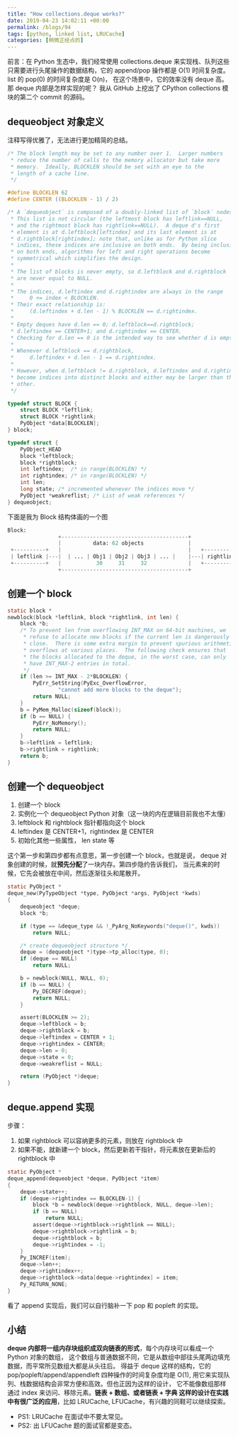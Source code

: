 ```yaml
---
title: "How collections.deque works?"
date: 2019-04-23 14:02:11 +00:00
permalink: /blogs/94
tags: [python, linked list, LRUCache]
categories: [稍微正经点的]
---
```

前言：在 Python 生态中，我们经常使用 collections.deque
来实现栈、队列这些只需要进行头尾操作的数据结构，它的 append/pop
操作都是 O(1) 时间复杂度。list 的 pop(0) 的时间复杂度是 O(n)，
在这个场景中，它的效率没有 deque 高。那 deque 内部是怎样实现的呢？
我从 GitHub 上挖出了 CPython collections 模块的第二个 commit 的源码。

## dequeobject 对象定义

注释写得优雅了，无法进行更加精简的总结。

```c
/* The block length may be set to any number over 1.  Larger numbers
 * reduce the number of calls to the memory allocator but take more
 * memory.  Ideally, BLOCKLEN should be set with an eye to the
 * length of a cache line.
 */

#define BLOCKLEN 62
#define CENTER ((BLOCKLEN - 1) / 2)

/* A `dequeobject` is composed of a doubly-linked list of `block` nodes.
 * This list is not circular (the leftmost block has leftlink==NULL,
 * and the rightmost block has rightlink==NULL).  A deque d's first
 * element is at d.leftblock[leftindex] and its last element is at
 * d.rightblock[rightindex]; note that, unlike as for Python slice
 * indices, these indices are inclusive on both ends.  By being inclusive
 * on both ends, algorithms for left and right operations become
 * symmetrical which simplifies the design.
 *
 * The list of blocks is never empty, so d.leftblock and d.rightblock
 * are never equal to NULL.
 *
 * The indices, d.leftindex and d.rightindex are always in the range
 *     0 <= index < BLOCKLEN.
 * Their exact relationship is:
 *     (d.leftindex + d.len - 1) % BLOCKLEN == d.rightindex.
 *
 * Empty deques have d.len == 0; d.leftblock==d.rightblock;
 * d.leftindex == CENTER+1; and d.rightindex == CENTER.
 * Checking for d.len == 0 is the intended way to see whether d is empty.
 *
 * Whenever d.leftblock == d.rightblock,
 *     d.leftindex + d.len - 1 == d.rightindex.
 *
 * However, when d.leftblock != d.rightblock, d.leftindex and d.rightindex
 * become indices into distinct blocks and either may be larger than the
 * other.
 */

typedef struct BLOCK {
	struct BLOCK *leftlink;
	struct BLOCK *rightlink;
	PyObject *data[BLOCKLEN];
} block;

typedef struct {
	PyObject_HEAD
	block *leftblock;
	block *rightblock;
	int leftindex;	/* in range(BLOCKLEN) */
	int rightindex;	/* in range(BLOCKLEN) */
	int len;
	long state;	/* incremented whenever the indices move */
	PyObject *weakreflist; /* List of weak references */
} dequeobject;
```

下面是我为 Block 结构体画的一个图

```python
Block:
                +----------------------------------------+
                |          data: 62 objects              |
 +----------+   |                                        |   +-----------+
 | leftlink |---|  | ... | Obj1 | Obj2 | Obj3 | ... |    |---| rightlink |
 +----------+   |           30     31     32             |   +-----------+
                +----------------------------------------+
```

## 创建一个 block

```c
static block *
newblock(block *leftlink, block *rightlink, int len) {
	block *b;
	/* To prevent len from overflowing INT_MAX on 64-bit machines, we
	 * refuse to allocate new blocks if the current len is dangerously
	 * close.  There is some extra margin to prevent spurious arithmetic
	 * overflows at various places.  The following check ensures that
	 * the blocks allocated to the deque, in the worst case, can only
	 * have INT_MAX-2 entries in total.
	 */
	if (len >= INT_MAX - 2*BLOCKLEN) {
		PyErr_SetString(PyExc_OverflowError,
				"cannot add more blocks to the deque");
		return NULL;
	}
	b = PyMem_Malloc(sizeof(block));
	if (b == NULL) {
		PyErr_NoMemory();
		return NULL;
	}
	b->leftlink = leftlink;
	b->rightlink = rightlink;
	return b;
}
```

## 创建一个 dequeobject

1. 创建一个 block
2. 实例化一个 dequeobject Python 对象（这一块的内在逻辑目前我也不太懂）
3. leftblock 和 rightblock 指针都指向这个 block
4. leftindex 是 CENTER+1，rightindex 是 CENTER
5. 初始化其他一些属性， len state 等

这个第一步和第四步都有点意思，第一步创建一个 block，也就是说，
deque 对象创建的时候，就**预先分配**了一块内存。第四步隐约告诉我们，
当元素来的时候，它先会被放在中间，然后逐渐往头和尾散开。

```c
static PyObject *
deque_new(PyTypeObject *type, PyObject *args, PyObject *kwds)
{
	dequeobject *deque;
	block *b;

	if (type == &deque_type && !_PyArg_NoKeywords("deque()", kwds))
		return NULL;

	/* create dequeobject structure */
	deque = (dequeobject *)type->tp_alloc(type, 0);
	if (deque == NULL)
		return NULL;

	b = newblock(NULL, NULL, 0);
	if (b == NULL) {
		Py_DECREF(deque);
		return NULL;
	}

	assert(BLOCKLEN >= 2);
	deque->leftblock = b;
	deque->rightblock = b;
	deque->leftindex = CENTER + 1;
	deque->rightindex = CENTER;
	deque->len = 0;
	deque->state = 0;
	deque->weakreflist = NULL;

	return (PyObject *)deque;
}
```

## deque.append 实现

步骤：

1. 如果 rightblock 可以容纳更多的元素，则放在 rightblock 中
2. 如果不能，就新建一个 block，然后更新若干指针，将元素放在更新后的 rightblock 中

```c
static PyObject *
deque_append(dequeobject *deque, PyObject *item)
{
	deque->state++;
	if (deque->rightindex == BLOCKLEN-1) {
		block *b = newblock(deque->rightblock, NULL, deque->len);
		if (b == NULL)
			return NULL;
		assert(deque->rightblock->rightlink == NULL);
		deque->rightblock->rightlink = b;
		deque->rightblock = b;
		deque->rightindex = -1;
	}
	Py_INCREF(item);
	deque->len++;
	deque->rightindex++;
	deque->rightblock->data[deque->rightindex] = item;
	Py_RETURN_NONE;
}
```

看了 append 实现后，我们可以自行脑补一下 pop 和 popleft 的实现。


## 小结

**deque 内部将一组内存块组织成双向链表的形式**，每个内存块可以看成一个 Python 对象的数组，
这个数组与普通数据不同，它是从数组中部往头尾两边填充数据，而平常所见数组大都是从头往后。
得益于 deque 这样的结构，它的 pop/popleft/append/appendleft 四种操作的时间复杂度均是 O(1),
用它来实现队列、栈数据结构会非常方便和高效。但也正因为这样的设计，
它不能像数组那样通过 index 来访问、移除元素。**链表 + 数组、或者链表 + 字典
这样的设计在实践中有很广泛的应用**，比如 LRUCache, LFUCache，有兴趣的同鞋可以继续探索。

- PS1: LRUCache 在面试中不要太常见。
- PS2: 出 LFUCache 题的面试官都是变态。
